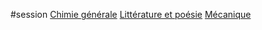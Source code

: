 #session
[Chimie générale](Chimie%20générale.md)
[Littérature et poésie](Littérature%20et%20poésie.md)
[Mécanique](Mécanique.md)